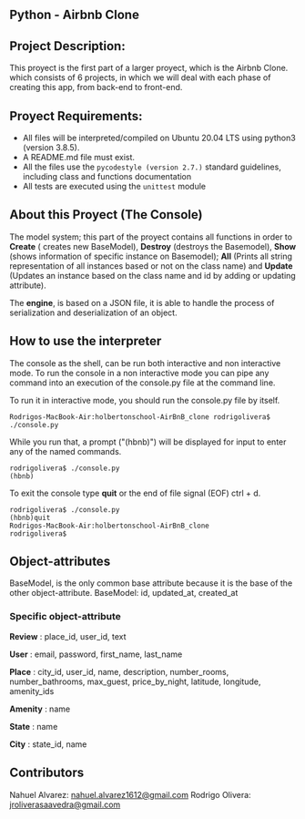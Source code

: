 ## **Python - Airbnb Clone**


## **Project Description:**
This proyect is the first part of a larger proyect, which is the Airbnb Clone. which consists of 6 projects, in which we will deal with each phase of creating this app, from back-end to front-end.


## Proyect Requirements:
- All files will be interpreted/compiled on Ubuntu 20.04 LTS using python3 (version 3.8.5).
- A README.md file must exist.
-   All the files use the  `pycodestyle (version 2.7.)`  standard guidelines, including class and functions documentation
-   All tests are executed using the  `unittest`  module

## About this Proyect (The Console)
The model system; this part of the proyect contains all functions in order to **Create** ( creates new BaseModel), **Destroy** (destroys the Basemodel), **Show** (shows information of specific instance on Basemodel); **All** (Prints all string representation of all instances based or not on the class name) and **Update** (Updates an instance based on the class name and id by adding or updating attribute).

The **engine**, is based on a JSON file, it is able to handle the process of serialization and deserialization of an object. 
 

## How to use the interpreter
The console as the shell, can be run both interactive and non interactive mode. To run the console in a non interactive mode you can pipe any command into an execution of the console.py file at the command line.

To run it in interactive mode, you should run the console.py file by itself.

    Rodrigos-MacBook-Air:holbertonschool-AirBnB_clone rodrigolivera$ ./console.py

While you run that, a prompt ("(hbnb)") will be displayed for input to enter any of the named commands.

    rodrigolivera$ ./console.py
	(hbnb)

To exit the console type **quit** or the end of file signal (EOF) ctrl + d.

    rodrigolivera$ ./console.py
	(hbnb)quit
	Rodrigos-MacBook-Air:holbertonschool-AirBnB_clone 
	rodrigolivera$ 


## Object-attributes

BaseModel, is the only common base attribute because it is the base of the other object-attribute.
BaseModel: id, updated_at, created_at

### Specific object-attribute
 
**Review**  : place_id, user_id, text 

**User** : email, password, first_name, last_name
  
 **Place**  : city_id, user_id, name, description, number_rooms, number_bathrooms, max_guest, price_by_night, latitude, longitude, amenity_ids
    
 **Amenity**  : name
    
 **State**  : name
    
 **City**  : state_id, name



## 	Contributors
Nahuel Alvarez: nahuel.alvarez1612@gmail.com
Rodrigo Olivera: jroliverasaavedra@gmail.com
